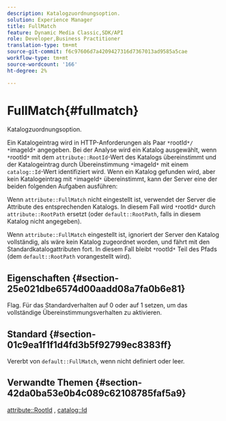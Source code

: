 ```yaml
---
description: Katalogzuordnungsoption.
solution: Experience Manager
title: FullMatch
feature: Dynamic Media Classic,SDK/API
role: Developer,Business Practitioner
translation-type: tm+mt
source-git-commit: f6c97606d7a4209427316d7367013ad9585a5cae
workflow-type: tm+mt
source-wordcount: '166'
ht-degree: 2%

---
```



# FullMatch{#fullmatch}

Katalogzuordnungsoption.

Ein Katalogeintrag wird in HTTP-Anforderungen als Paar `*`rootId`*/ *`imageId`*` angegeben. Bei der Analyse wird ein Katalog ausgewählt, wenn `*`rootId`*` mit dem `attribute::RootId`-Wert des Katalogs übereinstimmt und der Katalogeintrag durch Übereinstimmung `*`imageId`*` mit einem `catalog::Id`-Wert identifiziert wird. Wenn ein Katalog gefunden wird, aber kein Katalogeintrag mit `*`imageId`*` übereinstimmt, kann der Server eine der beiden folgenden Aufgaben ausführen:

Wenn `attribute::FullMatch` nicht eingestellt ist, verwendet der Server die Attribute des entsprechenden Katalogs. In diesem Fall wird `*`rootId`*` durch `attribute::RootPath` ersetzt (oder `default::RootPath`, falls in diesem Katalog nicht angegeben).

Wenn `attribute::FullMatch` eingestellt ist, ignoriert der Server den Katalog vollständig, als wäre kein Katalog zugeordnet worden, und fährt mit den Standardkatalogattributen fort. In diesem Fall bleibt `*`rootId`*` Teil des Pfads (dem `default::RootPath` vorangestellt wird).

## Eigenschaften {#section-25e021dbe6574d00aadd08a7fa0b6e81}

Flag. Für das Standardverhalten auf 0 oder auf 1 setzen, um das vollständige Übereinstimmungsverhalten zu aktivieren.

## Standard {#section-01c9ea1f1f1d4fd3b5f92799ec8383ff}

Vererbt von `default::FullMatch`, wenn nicht definiert oder leer.

## Verwandte Themen {#section-42da0ba53e0b4c089c62108785faf5a9}

[attribute::RootId](../../../../../is-api/image-catalog/image-serving-api-ref/c-image-catalog-reference/c-attributes-reference/r-rootid.md#reference-13653312925e4a08b90f99961d53f546) ,  [catalog::Id](/help/aem-is-ir-api/is-api/image-catalog/image-serving-api-ref/c-image-catalog-reference/c-image-svg-data-reference/c-image-data-reference/r-id-cat.md)
